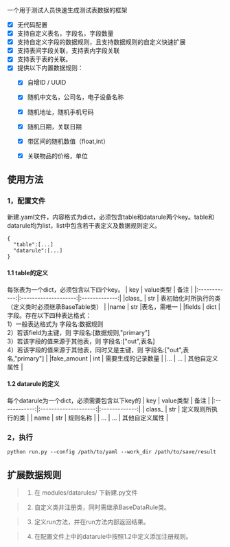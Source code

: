 一个用于测试人员快速生成测试表数据的框架

- [x] 无代码配置
- [x] 支持自定义表名，字段名，字段数量
- [x] 支持自定义字段的数据规则，且支持数据规则的自定义快速扩展
- [x] 支持表间字段关联，支持表内字段关联
- [x] 支持表于表的关联。
- [x] 提供以下内置数据规则：
    - [x] 自增ID / UUID
    - [x] 随机中文名，公司名，电子设备名称
    - [x] 随机地址，随机手机号码
    - [x] 随机日期，关联日期
    - [x] 带区间的随机数值（float,int）
    - [x] 关联物品的价格，单位

  
## 使用方法

### 1，配置文件

新建.yaml文件，内容格式为dict，必须包含table和datarule两个key。table和datarule均为list，list中包含若干表定义及数据规则定义。

```
{
  "table":[...]
  "datarule":[...]
}
```

#### 1.1 table的定义
每张表为一个dict，必须包含以下四个key。
|   key | value类型         |   备注 | 
|:------------:|:--------------------:|:-------------:|
|class_ | str | 表初始化时所执行的类（定义类时必须继承BaseTable类） |
|name | str |表名，需唯一 |
|fields | dict |字段。存在以下四种表达格式：<br>1）一般表达格式为 字段名:数据规则<br>2）若该field为主键，则 字段名:[数据规则,"primary"]<br>3）若该字段的值来源于其他表，则 字段名:["out",表名]<br>4）若该字段的值来源于其他表，同时又是主键，则 字段名:["out",表名,"primary"] |
|fake_amount | int |            需要生成的记录数量 |
|... | ... |            其他自定义属性 |


#### 1.2 datarule的定义
每个datarule为一个dict，必须需要包含以下key的
|   key | value类型         |   备注 | 
|:------------:|:--------------------:|:-------------:|
|  class_ | str | 定义规则所执行的类 |
|  name | str | 规则名称 |
|           ... | ... |            其他自定义属性 |

### 2，执行

```python run.py --config /path/to/yaml --work_dir /path/to/save/result```

## 扩展数据规则

>1) 在 modules/datarules/ 下新建.py文件

>2) 自定义类并注册类，同时需继承BaseDataRule类。

>3) 定义run方法，并在run方法内部返回结果。

>4) 在配置文件上中的datarule中按照1.2中定义添加注册规则。
